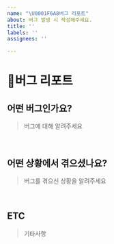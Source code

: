```yaml
---
name: "\U0001F6A8버그 리포트"
about: 버그 발생 시 작성해주세요.
title: ''
labels: ''
assignees: ''

---
```


# 🚨버그 리포트

## 어떤 버그인가요?

> 버그에 대해 알려주세요

<br>

## 어떤 상황에서 겪으셨나요?

> 버그를 겪으신 상황을 알려주세요

<br>

## ETC

> 기타사항

<br>
